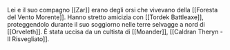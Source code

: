 Lei e il suo compagno [[Zar]] erano degli orsi che vivevano della [[Foresta del Vento Morente]].
Hanno stretto amicizia con [[Tordek Battleaxe]], proteggendolo durante il suo soggiorno nelle terre selvagge a nord di [[Orveleth]].
È stata uccisa da un cultista di [[Moander]], [[Caldran Theryn - Il Risvegliato]].